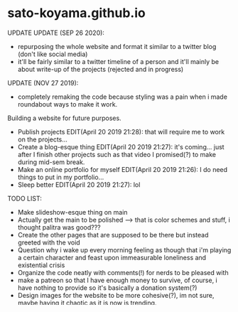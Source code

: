 # sato-koyama.github.io

UPDATE UPDATE (SEP 26 2020):
* repurposing the whole website and format it similar to a twitter blog (don't like social media)
* it'll be fairly similar to a twitter timeline of a person and it'll mainly be about write-up of the projects (rejected and in progress)


UPDATE (NOV 27 2019):
* completely remaking the code because styling was a pain when i made roundabout ways to make it work.


Building a website for future purposes.

- Publish projects EDIT(April 20 2019 21:28): that will require me to work on the projects...
- Create a blog-esque thing EDIT(April 20 2019 21:27): it's coming... just after I finish other projects such as that video I promised(?) to make during mid-sem break.
- Make an online portfolio for myself EDIT(April 20 2019 21:26): I do need things to put in my portfolio...
- Sleep better EDIT(April 20 2019 21:27): lol


TODO LIST:
* Make slideshow-esque thing on main
* Actually get the main to be polished --> that is color schemes and stuff, i thought palitra was good???
* Create the other pages that are supposed to be there but instead greeted with the void
* Question why i wake up every morning feeling as though that i'm playing a certain character and feast upon immeasurable loneliness and existential crisis
* Organize the code neatly with comments(!) for nerds to be pleased with
* make a patreon so that I have enough money to survive, of course, i have nothing to provide so it's basically a donation system(?)
* Design images for the website to be more cohesive(?), im not sure, maybe having it chaotic as it is now is trending.
* Probably make a footer thing with (C) and publication things just in case, idk
